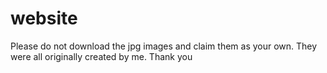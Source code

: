 # website
Please do not download the jpg images and claim them as your own. They were all originally created by me. 
Thank you
